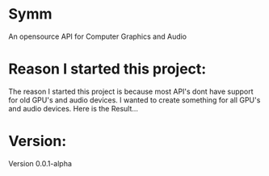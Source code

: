 # Symm
An opensource API for Computer Graphics and Audio
# Reason I started this project:
The reason I started this project is because most API's dont have support for old GPU's and audio devices. I wanted to create something for all GPU's and audio devices. Here is the Result...
# Version:
Version 0.0.1-alpha
